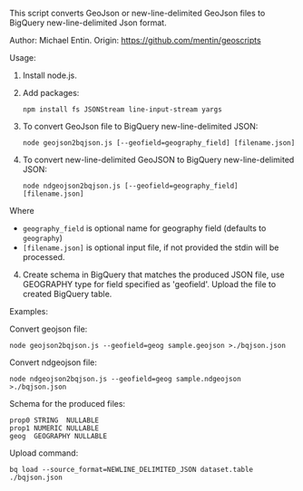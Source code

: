 This script converts GeoJson or new-line-delimited GeoJson files
to BigQuery new-line-delimited Json format.

Author: Michael Entin.
Origin: https://github.com/mentin/geoscripts

Usage:

1. Install node.js.

2. Add packages:

   `npm install fs JSONStream line-input-stream yargs`

3. To convert GeoJson file to BigQuery new-line-delimited JSON:

   `node geojson2bqjson.js [--geofield=geography_field] [filename.json]`

4. To convert new-line-delimited GeoJSON to BigQuery new-line-delimited JSON:

   `node ndgeojson2bqjson.js [--geofield=geography_field] [filename.json]`

Where
* `geography_field` is optional name for geography field (defaults to `geography`)
* `[filename.json]` is optional input file, if not provided the stdin will be processed.

4. Create schema in BigQuery that matches the produced JSON file,
   use GEOGRAPHY type for field specified as 'geofield'.
   Upload the file to created BigQuery table.

Examples:

Convert geojson file:

`node geojson2bqjson.js --geofield=geog sample.geojson >./bqjson.json`

Convert ndgeojson file:

`node ndgeojson2bqjson.js --geofield=geog sample.ndgeojson >./bqjson.json`

Schema for the produced files:
```
prop0 STRING  NULLABLE
prop1 NUMERIC NULLABLE
geog  GEOGRAPHY NULLABLE
```

Upload command:

`bq load --source_format=NEWLINE_DELIMITED_JSON dataset.table ./bqjson.json`
